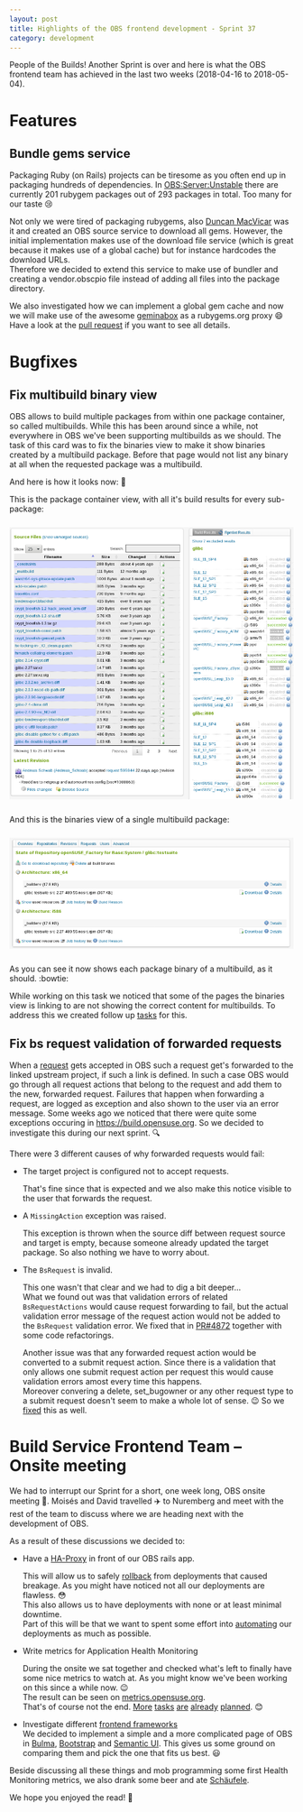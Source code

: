 ```yaml
---
layout: post
title: Highlights of the OBS frontend development - Sprint 37
category: development
---
```


People of the Builds! Another Sprint is over and here is what the OBS frontend team has achieved in the last two weeks (2018-04-16 to 2018-05-04).


# Features

## Bundle gems service

Packaging Ruby (on Rails) projects can be tiresome as you often end up in packaging hundreds of dependencies.
In [OBS:Server:Unstable](https://build.opensuse.org/project/show/OBS:Server:Unstable) there are currently 201 rubygem packages out of 293 packages in total.
Too many for our taste :cry:

Not only we were tired of packaging rubygems, also [Duncan MacVicar](https://github.com/openSUSE/obs-service-bundle_gems/commits?author=dmacvicar) was it and created an OBS source service to download all gems.
However, the initial implementation makes use of the download file service (which is great because it makes use of a global cache) but for instance hardcodes the download URLs.  
Therefore we decided to extend this service to make use of bundler and creating a vendor.obscpio file instead of adding all files into the package directory.

We also investigated how we can implement a global gem cache and now we will make use of the awesome [geminabox](https://github.com/geminabox/geminabox) as a rubygems.org proxy :smile:
Have a look at the [pull request](https://github.com/openSUSE/obs-service-bundle_gems/pull/3) if you want to see all details.


# Bugfixes

## Fix multibuild binary view

OBS allows to build multiple packages from within one package container, so called multibuilds.
While this has been around since a while, not everywhere in OBS we've been supporting multibuilds as we should.
The task of this card was to fix the binaries view to make it show binaries created by a multibuild package.
Before that page would not list any binary at all when the requested package was a multibuild.

And here is how it looks now: :tada:

This is the package container view, with all it's build results for every sub-package:

<img src="/images/posts/sprint_37_multibuild_source_view.png" style="margin: 10px 0 10px 0;">

And this is the binaries view of a single multibuild package:

<img src="/images/posts/sprint_37_multibuild_binaries_view.png" style="margin: 10px 0 10px 0;">

As you can see it now shows each package binary of a multibuild, as it should. :bowtie:

While working on this task we noticed that some of the pages the binaries view is linking to are not showing the correct content for multibuilds.
To address this we created follow up [tasks](https://trello.com/b/kCXtUSYN/obs-frontend-backlog) for this.


## Fix bs request validation of forwarded requests

When a [request](https://openbuildservice.org/help/manuals/obs-beginners-guide/#pro.obsbg.uc.branchprj.sr) gets accepted in OBS such a request get's forwarded to the linked upstream project,
if such a link is defined.
In such a case OBS would go through all request actions that belong to the request and add them to the new, forwarded request.
Failures that happen when forwarding a request, are logged as exception and also shown to the user via an error message.
Some weeks ago we noticed that there were quite some exceptions occuring in https://build.opensuse.org.
So we decided to investigate this during our next sprint. :mag:

There were 3 different causes of why forwarded requests would fail:

* The target project is configured not to accept requests.  

  That's fine since that is expected and we also make this notice visible to the user that forwards the request.  

* A `MissingAction` exception was raised.  

  This exception is thrown when the source diff between request source and target is empty, because someone already updated the target package. So also nothing we have to worry about.

* The `BsRequest` is invalid.  

  This one wasn't that clear and we had to dig a bit deeper...  
  What we found out was that validation errors of related `BsRequestActions` would cause request forwarding to fail, but the actual validation error message of the request action would not be added to the `BsRequest` validation error.
  We fixed that in [PR#4872](https://github.com/openSUSE/open-build-service/pull/4872/commits/e5707528197a2851d4ed4c21efe13fcfa445db3e) together with some code refactorings.

  Another issue was that any forwarded request action would be converted to a submit request action.
  Since there is a validation that only allows one submit request action per request this would cause validation errors amost every time this happens.  
  Moreover convering a delete, set_bugowner or any other request type to a submit request doesn't seem to make a whole lot of sense. :wink:
  So we [fixed](https://github.com/openSUSE/open-build-service/pull/4921/commits/8232fdd4c42762edde3e79019a796c8d148ffbb1) this as well.


# Build Service Frontend Team – Onsite meeting

We had to interrupt our Sprint for a short, one week long, OBS onsite meeting :confetti_ball:.
Moisés and David travelled :airplane: to Nuremberg and meet with the rest of the team to discuss where we are heading next with the development of OBS.

As a result of these discussions we decided to:

* Have a [HA-Proxy](https://trello.com/c/7i2Dpg9y/1398-setup-test-ha-system) in front of our OBS rails app.  

  This will allow us to safely [rollback](https://trello.com/c/Qyel9UKD/1395-rollback) from deployments that caused breakage.
  As you might have noticed not all our deployments are flawless. :flushed:  
  This also allows us to have deployments with none or at least minimal downtime.  
  Part of this will be that we want to spent some effort into [automating](https://trello.com/c/cZiVZoKg/1390-recipe) our deployments as much as possible.

* Write metrics for Application Health Monitoring  

  During the onsite we sat together and checked what's left to finally have some nice metrics to watch at.
  As you might know we've been working on this since a while now. :wink:  
  The result can be seen on [metrics.opensuse.org](https://metrics.opensuse.org/d/cqzJSqWik/obs-main?orgId=1).  
  That's of course not the end. [More](https://trello.com/c/hDRryF6c/118-setup-influx-tracking-for-general-rails-statistics) [tasks](https://trello.com/c/nkvduA5c/1371-integrate-mysql-stats) [are](https://trello.com/c/RNVUMiWu/1372-integrate-memcache-stats) [already](https://trello.com/c/RNVUMiWu/1372-integrate-memcache-stats) [planned](https://trello.com/c/vPwwSkUA/1373-integrate-passenger-stats). :blush:

* Investigate different [frontend frameworks](https://trello.com/c/HhbQzp60/1399-ui-requirements)  
  We decided to implement a simple and a more complicated page of OBS in [Bulma](https://bulma.io/), [Bootstrap](https://getbootstrap.com/) and [Semantic UI](https://semantic-ui.com/).
  This gives us some ground on comparing them and pick the one that fits us best. :smiley:

Beside discussing all these things and mob programming some first Health Monitoring metrics, we also drank some beer and ate [Schäufele](https://de.wikipedia.org/wiki/Sch%C3%A4ufele#/media/File:Schaeufele_01.jpg).


We hope you enjoyed the read! :bouquet:

